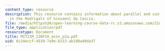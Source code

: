 ```yaml
---
content_type: resource
description: This resource contains information about parallel and contrary motion
  in the Madrigals of Giovanni da Cascia.
file: /media/https%3A/open-learning-course-data-rc.s3.amazonaws.com/21m-220-early-music-fall-2010/6c24eccf45397a9eb213ab1d0a40da37_MIT21M_220F10_assn_p2a.pdf
file_type: application/pdf
resourcetype: Document
title: MIT21M_220F10_assn_p2a.pdf
uid: 6c24eccf-4539-7a9e-b213-ab1d0a40da37
---
```

